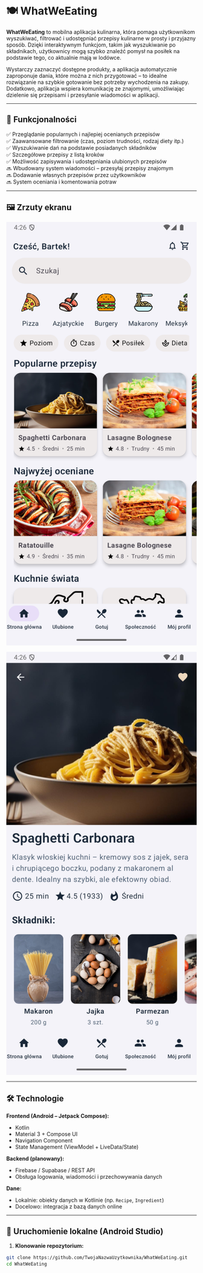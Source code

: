 # 🍽️ WhatWeEating

**WhatWeEating** to mobilna aplikacja kulinarna, która pomaga użytkownikom wyszukiwać, filtrować i udostępniać przepisy kulinarne w prosty i przyjazny sposób. Dzięki interaktywnym funkcjom, takim jak wyszukiwanie po składnikach, użytkownicy mogą szybko znaleźć pomysł na posiłek na podstawie tego, co aktualnie mają w lodówce.

Wystarczy zaznaczyć dostępne produkty, a aplikacja automatycznie zaproponuje dania, które można z nich przygotować – to idealne rozwiązanie na szybkie gotowanie bez potrzeby wychodzenia na zakupy. Dodatkowo, aplikacja wspiera komunikację ze znajomymi, umożliwiając dzielenie się przepisami i przesyłanie wiadomości w aplikacji.

---

## 🍳 Funkcjonalności

✅ Przeglądanie popularnych i najlepiej ocenianych przepisów  
✅ Zaawansowane filtrowanie (czas, poziom trudności, rodzaj diety itp.)  
✅ Wyszukiwanie dań na podstawie posiadanych składników  
✅ Szczegółowe przepisy z listą kroków  
✅ Możliwość zapisywania i udostępniania ulubionych przepisów  
🔜 Wbudowany system wiadomości – przesyłaj przepisy znajomym  
🔜 Dodawanie własnych przepisów przez użytkowników  
🔜 System oceniania i komentowania potraw

---

## 🖼️ Zrzuty ekranu

<p align="center">
  <img src="screenshots/home_screen.png" alt="Ekran główny" width="600"/>
</p>

<p align="center">
  <img src="screenshots/recipe_screen.png" alt="Strona przepisu" width="600"/>
</p>

---

## 🛠️ Technologie

**Frontend (Android – Jetpack Compose):**
- Kotlin
- Material 3 + Compose UI
- Navigation Component
- State Management (ViewModel + LiveData/State)

**Backend (planowany):**
- Firebase / Supabase / REST API
- Obsługa logowania, wiadomości i przechowywania danych

**Dane:**
- Lokalnie: obiekty danych w Kotlinie (np. `Recipe`, `Ingredient`)
- Docelowo: integracja z bazą danych online

---

## 🚀 Uruchomienie lokalne (Android Studio)

1. **Klonowanie repozytorium:**
```bash
git clone https://github.com/TwojaNazwaUzytkownika/WhatWeEating.git
cd WhatWeEating

